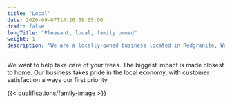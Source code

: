 ```yaml
---
title: "Local"
date: 2020-09-07T14:20:59-05:00
draft: false
longTitle: "Pleasant, local, family owned"
weight: 1
description: "We are a locally-owned business located in Redgranite, Waushara county, WI."
---
```

We want to help take care of your trees. The biggest impact is made closest to home. Our business takes pride in the local economy, with customer satisfaction always our first priority.

{{< qualifications/family-image >}}
